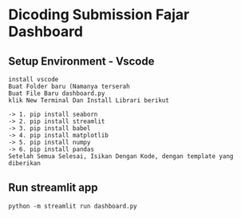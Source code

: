 # Dicoding Submission Fajar Dashboard 

## Setup Environment - Vscode
```
install vscode
Buat Folder baru (Namanya terserah
Buat File Baru dashboard.py
klik New Terminal Dan Install Librari berikut

-> 1. pip install seaborn
-> 2. pip install streamlit
-> 3. pip install babel
-> 4. pip install matplotlib
-> 5. pip install numpy
-> 6. pip install pandas
Setelah Semua Selesai, Isikan Dengan Kode, dengan template yang diberikan
```

## Run streamlit app
```
python -m streamlit run dashboard.py
```
